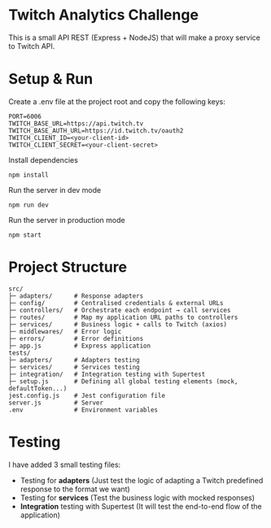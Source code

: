 # Twitch Analytics Challenge

This is a small API REST (Express + NodeJS) that will make a proxy service to Twitch API.

# Setup & Run
Create a .env file at the project root and copy the following keys:

    PORT=6006
    TWITCH_BASE_URL=https://api.twitch.tv
    TWITCH_BASE_AUTH_URL=https://id.twitch.tv/oauth2
    TWITCH_CLIENT_ID=<your‑client‑id>
    TWITCH_CLIENT_SECRET=<your‑client‑secret>

Install dependencies
    
    npm install

Run the server in dev mode

    npm run dev

Run the server in production mode

    npm start

# Project Structure

    src/
    ├─ adapters/      # Response adapters
    ├─ config/        # Centralised credentials & external URLs
    ├─ controllers/   # Orchestrate each endpoint → call services
    ├─ routes/        # Map my application URL paths to controllers
    ├─ services/      # Business logic + calls to Twitch (axios)
    ├─ middlewares/   # Error logic
    ├─ errors/        # Error definitions
    ├─ app.js         # Express application
    tests/            
    ├─ adapters/      # Adapters testing
    ├─ services/      # Services testing
    ├─ integration/   # Integration testing with Supertest
    ├─ setup.js       # Defining all global testing elements (mock, defaultToken...)
    jest.config.js    # Jest configuration file
    server.js         # Server
    .env              # Environment variables

# Testing

I have added 3 small testing files:

- Testing for **adapters** (Just test the logic of adapting a Twitch predefined response to the format we want)
- Testing for **services** (Test the business logic with mocked responses)
- **Integration** testing with Supertest (It will test the end-to-end flow of the application)

    